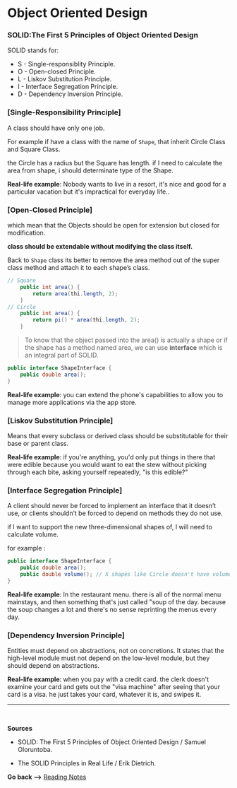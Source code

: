 # Object Oriented Design

### SOLID:The First 5 Principles of Object Oriented Design

SOLID stands for:

- S - Single-responsiblity Principle.
- O - Open-closed Principle.
- L - Liskov Substitution Principle.
- I - Interface Segregation Principle.
- D - Dependency Inversion Principle.

### [Single-Responsibility Principle]

A class should have only one job.

For example if have a class with the name of `Shape`, that inherit Circle Class and Square Class.

the Circle has a radius but the Square has length. if I need to calculate the area from shape, i should determinate type of the Shape.

**Real-life example**: Nobody wants to live in a resort, it's nice and good for a particular vacation but it's impractical for everyday life..

### [Open-Closed Principle]

which mean that the Objects should be open for extension but closed for modification.

**class should be extendable without modifying the class itself.**

Back to `Shape` class its better to remove the area method out of the super class method and attach it to each shape’s class.

```java
// Square
    public int area() {
        return area(thi.length, 2);
    }
// Circle
    public int area() {
        return pi() * area(thi.length, 2);
    }
```

> To know that the object passed into the area() is actually a shape or if the shape has a method named area, we can use **interface** which is an integral part of SOLID.

```java
public interface ShapeInterface {
    public double area();
}
```

**Real-life example**: you can extend the phone's capabilities to allow you to manage more applications via the app store.

### [Liskov Substitution Principle]

Means that every subclass or derived class should be substitutable for their base or parent class.

**Real-life example**: if you're anything, you'd only put things in there that were edible because you would want to eat the stew without picking through each bite, asking yourself repeatedly, "is this edible?"

### [Interface Segregation Principle]

A client should never be forced to implement an interface that it doesn’t use, or clients shouldn’t be forced to depend on methods they do not use.

if I want to support the new three-dimensional shapes of, I will need to calculate volume.

for example :

```java
public interface ShapeInterface {
    public double area();
    public double volume(); // X shapes like Circle doesn't have volume you could create another interface to solve this
}
```

**Real-life example**: In the restaurant menu. there is all of the normal menu mainstays, and then something that's just called "soup of the day. because the soup changes a lot and there's no sense reprinting the menus every day.

### [Dependency Inversion Principle]

Entities must depend on abstractions, not on concretions. It states that the high-level module must not depend on the low-level module, but they should depend on abstractions.

**Real-life example**: when you pay with a credit card. the clerk doesn't examine your card and gets out the "visa machine" after seeing that your card is a visa. he just takes your card, whatever it is, and swipes it.

<hr>
<br>

**Sources**

- SOLID: The First 5 Principles of Object Oriented Design / Samuel Oloruntoba.

- The SOLID Principles in Real Life / Erik Dietrich.

**Go back -->** [Reading Notes](https://aseel-dweedar.github.io/reading-notes/)
